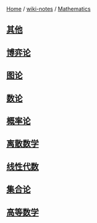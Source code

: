 [Home](https://mengxianbin.github.io) /
[wiki-notes](https://mengxianbin.github.io/wiki-notes/site) /
[Mathematics](https://mengxianbin.github.io/wiki-notes/site/Mathematics)

## [其他](https://mengxianbin.github.io/wiki-notes/site/Mathematics/%E5%85%B6%E4%BB%96/)

## [博弈论](https://mengxianbin.github.io/wiki-notes/site/Mathematics/%E5%8D%9A%E5%BC%88%E8%AE%BA/)

## [图论](https://mengxianbin.github.io/wiki-notes/site/Mathematics/%E5%9B%BE%E8%AE%BA/)

## [数论](https://mengxianbin.github.io/wiki-notes/site/Mathematics/%E6%95%B0%E8%AE%BA/)

## [概率论](https://mengxianbin.github.io/wiki-notes/site/Mathematics/%E6%A6%82%E7%8E%87%E8%AE%BA/)

## [离散数学](https://mengxianbin.github.io/wiki-notes/site/Mathematics/%E7%A6%BB%E6%95%A3%E6%95%B0%E5%AD%A6/)

## [线性代数](https://mengxianbin.github.io/wiki-notes/site/Mathematics/%E7%BA%BF%E6%80%A7%E4%BB%A3%E6%95%B0/)

## [集合论](https://mengxianbin.github.io/wiki-notes/site/Mathematics/%E9%9B%86%E5%90%88%E8%AE%BA/)

## [高等数学](https://mengxianbin.github.io/wiki-notes/site/Mathematics/%E9%AB%98%E7%AD%89%E6%95%B0%E5%AD%A6/)
